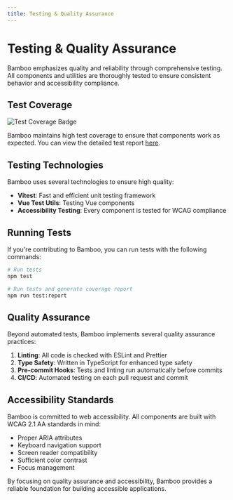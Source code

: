 ```yaml
---
title: Testing & Quality Assurance
---
```


# Testing & Quality Assurance

Bamboo emphasizes quality and reliability through comprehensive testing. All components and utilities are thoroughly tested to ensure consistent behavior and accessibility compliance.

## Test Coverage

<img src="/reports/test-coverage-badge.svg" alt="Test Coverage Badge">

Bamboo maintains high test coverage to ensure that components work as expected. You can view the detailed test report [here](/reports/).

## Testing Technologies

Bamboo uses several technologies to ensure high quality:

- **Vitest**: Fast and efficient unit testing framework
- **Vue Test Utils**: Testing Vue components
- **Accessibility Testing**: Every component is tested for WCAG compliance

## Running Tests

If you're contributing to Bamboo, you can run tests with the following commands:

```bash
# Run tests
npm test

# Run tests and generate coverage report
npm run test:report
```

## Quality Assurance

Beyond automated tests, Bamboo implements several quality assurance practices:

1. **Linting**: All code is checked with ESLint and Prettier
2. **Type Safety**: Written in TypeScript for enhanced type safety
3. **Pre-commit Hooks**: Tests and linting run automatically before commits
4. **CI/CD**: Automated testing on each pull request and commit

## Accessibility Standards

Bamboo is committed to web accessibility. All components are built with WCAG 2.1 AA standards in mind:

- Proper ARIA attributes
- Keyboard navigation support
- Screen reader compatibility
- Sufficient color contrast
- Focus management

By focusing on quality assurance and accessibility, Bamboo provides a reliable foundation for building accessible applications.
